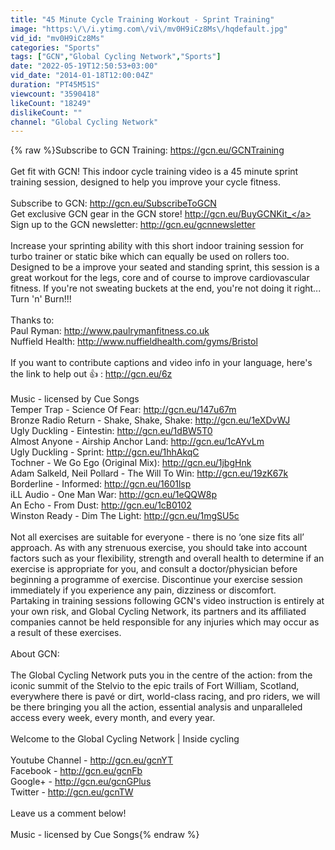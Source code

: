 ```yaml
---
title: "45 Minute Cycle Training Workout - Sprint Training"
image: "https:\/\/i.ytimg.com\/vi\/mv0H9iCz8Ms\/hqdefault.jpg"
vid_id: "mv0H9iCz8Ms"
categories: "Sports"
tags: ["GCN","Global Cycling Network","Sports"]
date: "2022-05-19T12:50:53+03:00"
vid_date: "2014-01-18T12:00:04Z"
duration: "PT45M51S"
viewcount: "3590418"
likeCount: "18249"
dislikeCount: ""
channel: "Global Cycling Network"
---
```

{% raw %}Subscribe to GCN Training: <a rel="nofollow" target="blank" href="https://gcn.eu/GCNTraining">https://gcn.eu/GCNTraining</a><br /><br />Get fit with GCN! This indoor cycle training video is a 45 minute sprint training session, designed to help you improve your cycle fitness.<br /><br />Subscribe to GCN: <a rel="nofollow" target="blank" href="http://gcn.eu/SubscribeToGCN">http://gcn.eu/SubscribeToGCN</a><br />Get exclusive GCN gear in the GCN store! <a rel="nofollow" target="blank" href="http://gcn.eu/BuyGCNKit_">http://gcn.eu/BuyGCNKit_</a><br />Sign up to the GCN newsletter: <a rel="nofollow" target="blank" href="http://gcn.eu/gcnnewsletter">http://gcn.eu/gcnnewsletter</a><br /><br />Increase your sprinting ability with this short indoor training session for turbo trainer or static bike which can equally be used on rollers too. Designed to be a improve your seated and standing sprint, this session is a great workout for the legs, core and of course to improve cardiovascular fitness. If you're not sweating buckets at the end, you're not doing it right... Turn 'n' Burn!!!<br /><br />Thanks to:<br />Paul Ryman: <a rel="nofollow" target="blank" href="http://www.paulrymanfitness.co.uk">http://www.paulrymanfitness.co.uk</a><br />Nuffield Health: <a rel="nofollow" target="blank" href="http://www.nuffieldhealth.com/gyms/Bristol">http://www.nuffieldhealth.com/gyms/Bristol</a><br /><br />If you want to contribute captions and video info in your language, here's the link to help out 👍 : <a rel="nofollow" target="blank" href="http://gcn.eu/6z">http://gcn.eu/6z</a><br /><br />Music - licensed by Cue Songs<br />Temper Trap - Science Of Fear: <a rel="nofollow" target="blank" href="http://gcn.eu/147u67m">http://gcn.eu/147u67m</a><br />Bronze Radio Return - Shake, Shake, Shake: <a rel="nofollow" target="blank" href="http://gcn.eu/1eXDvWJ">http://gcn.eu/1eXDvWJ</a><br />Ugly Duckling - Eintestin: <a rel="nofollow" target="blank" href="http://gcn.eu/1dBW5T0">http://gcn.eu/1dBW5T0</a><br />Almost Anyone - Airship Anchor Land: <a rel="nofollow" target="blank" href="http://gcn.eu/1cAYvLm">http://gcn.eu/1cAYvLm</a><br />Ugly Duckling - Sprint: <a rel="nofollow" target="blank" href="http://gcn.eu/1hhAkqC">http://gcn.eu/1hhAkqC</a><br />Tochner - We Go Ego (Original Mix): <a rel="nofollow" target="blank" href="http://gcn.eu/1jbgHnk">http://gcn.eu/1jbgHnk</a><br />Adam Salkeld, Neil Pollard - The Will To Win: <a rel="nofollow" target="blank" href="http://gcn.eu/19zK67k">http://gcn.eu/19zK67k</a><br />Borderline - Informed: <a rel="nofollow" target="blank" href="http://gcn.eu/1601lsp">http://gcn.eu/1601lsp</a><br />iLL Audio - One Man War: <a rel="nofollow" target="blank" href="http://gcn.eu/1eQQW8p">http://gcn.eu/1eQQW8p</a><br />An Echo - From Dust: <a rel="nofollow" target="blank" href="http://gcn.eu/1cB0102">http://gcn.eu/1cB0102</a><br />Winston Ready - Dim The Light: <a rel="nofollow" target="blank" href="http://gcn.eu/1mgSU5c">http://gcn.eu/1mgSU5c</a><br /><br />Not all exercises are suitable for everyone - there is no ‘one size fits all’ approach. As with any strenuous exercise, you should take into account factors such as your flexibility, strength and overall health to determine if an exercise is appropriate for you, and consult a doctor/physician before beginning a programme of exercise. Discontinue your exercise session immediately if you experience any pain, dizziness or discomfort. <br />Partaking in training sessions following GCN's video instruction is entirely at your own risk, and Global Cycling Network, its partners and its affiliated companies cannot be held responsible for any injuries which may occur as a result of these exercises.<br /><br />About GCN:<br /><br />The Global Cycling Network puts you in the centre of the action: from the iconic summit of the Stelvio to the epic trails of Fort William, Scotland, everywhere there is pavé or dirt, world-class racing, and pro riders, we will be there bringing you all the action, essential analysis and unparalleled access every week, every month, and every year.<br /><br />Welcome to the Global Cycling Network | Inside cycling<br /><br />Youtube Channel - <a rel="nofollow" target="blank" href="http://gcn.eu/gcnYT">http://gcn.eu/gcnYT</a><br />Facebook - <a rel="nofollow" target="blank" href="http://gcn.eu/gcnFb">http://gcn.eu/gcnFb</a><br />Google+ - <a rel="nofollow" target="blank" href="http://gcn.eu/gcnGPlus">http://gcn.eu/gcnGPlus</a><br />Twitter - <a rel="nofollow" target="blank" href="http://gcn.eu/gcnTW">http://gcn.eu/gcnTW</a><br /><br />Leave us a comment below!<br /><br />Music - licensed by Cue Songs{% endraw %}
